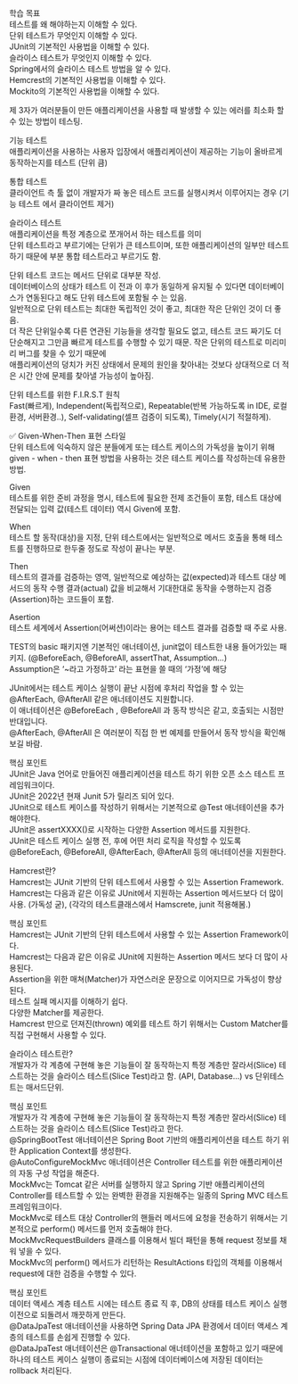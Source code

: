 학습 목표  
테스트를 왜 해야하는지 이해할 수 있다.  
단위 테스트가 무엇인지 이해할 수 있다.  
JUnit의 기본적인 사용법을 이해할 수 있다.  
슬라이스 테스트가 무엇인지 이해할 수 있다.  
Spring에서의 슬라이스 테스트 방법을 알 수 있다.  
Hemcrest의 기본적인 사용법을 이해할 수 있다.  
Mockito의 기본적인 사용법을 이해할 수 있다.  
  
제 3자가 여러분들이 만든 애플리케이션을 사용할 때 발생할 수 있는 에러를 최소화 할 수 있는 방법이 테스팅.  

기능 테스트  
애플리케이션을 사용하는 사용자 입장에서 애플리케이션이 제공하는 기능이 올바르게 동작하는지를 테스트 (단위 큼)  

통합 테스트  
클라이언트 측 툴 없이 개발자가 짜 놓은 테스트 코드를 실행시켜서 이루어지는 경우 (기능 테스트 에서 클라이언트 제거)  

슬라이스 테스트  
애플리케이션을 특정 계층으로 쪼개어서 하는 테스트를 의미  
단위 테스트라고 부르기에는 단위가 큰 테스트이며, 또한 애플리케이션의 일부만 테스트하기 때문에 부분 통합 테스트라고 부르기도 함.  

단위 테스트 코드는 메서드 단위로 대부분 작성.  
데이터베이스의 상태가 테스트 이 전과 이 후가 동일하게 유지될 수 있다면 데이터베이스가 연동된다고 해도 단위 테스트에 포함될 수 는 있음.  
일반적으로 단위 테스트는 최대한 독립적인 것이 좋고, 최대한 작은 단위인 것이 더 좋음.  
더 작은 단위일수록 다른 연관된 기능들을 생각할 필요도 없고, 테스트 코드 짜기도 더 단순해지고 그만큼 빠르게 테스트를 수행할 수 있기 때문.
작은 단위의 테스트로 미리미리 버그를 찾을 수 있기 때문에  
애플리케이션의 덩치가 커진 상태에서 문제의 원인을 찾아내는 것보다 상대적으로 더 적은 시간 안에 문제를 찾아낼 가능성이 높아짐.  

단위 테스트를 위한 F.I.R.S.T 원칙  
Fast(빠르게), Independent(독립적으로), Repeatable(반복 가능하도록 in IDE, 로컬환경, 서버환경..), Self-validating(셀프 검증이 되도록), Timely(시기 적절하게).  

✅ Given-When-Then 표현 스타일  
단위 테스트에 익숙하지 않은 분들에게 또는 테스트 케이스의 가독성을 높이기 위해 given - when - then 표현 방법을 사용하는 것은 테스트 케이스를 작성하는데 유용한 방법.
  
Given  
테스트를 위한 준비 과정을 명시, 테스트에 필요한 전제 조건들이 포함, 테스트 대상에 전달되는 입력 값(테스트 데이터) 역시 Given에 포함.  
  
When  
테스트 할 동작(대상)을 지정, 단위 테스트에서는 일반적으로 메서드 호출을 통해 테스트를 진행하므로 한두줄 정도로 작성이 끝나는 부분.  
  
Then  
테스트의 결과를 검증하는 영역, 일반적으로 예상하는 값(expected)과 테스트 대상 메서드의 동작 수행 결과(actual) 값을 비교해서 기대한대로 동작을 수행하는지 검증(Assertion)하는 코드들이 포함.  
  
Asertion  
테스트 세계에서 Assertion(어써션)이라는 용어는 테스트 결과를 검증할 때 주로 사용.  
  
  
  
    
TEST의 basic 패키지엔 기본적인 애너테이션, junit없이 테스트한 내용 들어가있는 패키지. (@BeforeEach, @BeforeAll, assertThat, Assumption...)  
Assumption은 ‘~라고 가정하고’ 라는 표현을 쓸 때의 ‘가정’에 해당  
  
JUnit에서는 테스트 케이스 실행이 끝난 시점에 후처리 작업을 할 수 있는 @AfterEach, @AfterAll 같은 애너테이션도 지원합니다.  
이 애너테이션은 @BeforeEach , @BeforeAll 과 동작 방식은 같고, 호출되는 시점만 반대입니다.  
@AfterEach, @AfterAll 은 여러분이 직접 한 번 예제를 만들어서 동작 방식을 확인해 보길 바람.  

핵심 포인트  
JUnit은 Java 언어로 만들어진 애플리케이션을 테스트 하기 위한 오픈 소스 테스트 프레임워크이다.  
JUnit은 2022년 현재 Junit 5가 릴리즈 되어 있다.  
JUnit으로 테스트 케이스를 작성하기 위해서는 기본적으로 @Test 애너테이션을 추가해야한다.  
JUnit은 assertXXXX()로 시작하는 다양한 Assertion 메서드를 지원한다.  
JUnit은 테스트 케이스 실행 전, 후에 어떤 처리 로직을 작성할 수 있도록 @BeforeEach, @BeforeAll, @AfterEach, @AfterAll 등의 애너테이션을 지원한다.  



Hamcrest란?  
Hamcrest는 JUnit 기반의 단위 테스트에서 사용할 수 있는 Assertion Framework.  
Hamcrest는 다음과 같은 이유로 JUnit에서 지원하는 Assertion 메서드보다 더 많이 사용. (가독성 굳), (각각의 테스트클래스에서 Hamscrete, junit 적용해봄.)    

핵심 포인트  
Hamcrest는 JUnit 기반의 단위 테스트에서 사용할 수 있는 Assertion Framework이다.  
Hamcrest는 다음과 같은 이유로 JUnit에 지원하는 Assertion 메서드 보다 더 많이 사용된다.  
Assertion을 위한 매쳐(Matcher)가 자연스러운 문장으로 이어지므로 가독성이 향상 된다.  
테스트 실패 메시지를 이해하기 쉽다.  
다양한 Matcher를 제공한다.  
Hamcrest 만으로 던져진(thrown) 예외를 테스트 하기 위해서는 Custom Matcher를 직접 구현해서 사용할 수 있다.  

슬라이스 테스트란?  
개발자가 각 계층에 구현해 놓은 기능들이 잘 동작하는지 특정 계층만 잘라서(Slice) 테스트하는 것을 슬라이스 테스트(Slice Test)라고 함. (API, Database...)
vs 단위테스트는 매서드단위.  

핵심 포인트  
개발자가 각 계층에 구현해 놓은 기능들이 잘 동작하는지 특정 계층만 잘라서(Slice) 테스트하는 것을 슬라이스 테스트(Slice Test)라고 한다.  
@SpringBootTest 애너테이션은 Spring Boot 기반의 애플리케이션을 테스트 하기 위한 Application Context를 생성한다.  
@AutoConfigureMockMvc 애너테이션은 Controller 테스트를 위한 애플리케이션의 자동 구성 작업을 해준다.  
MockMvc는 Tomcat 같은 서버를 실행하지 않고 Spring 기반 애플리케이션의 Controller를 테스트할 수 있는 완벽한 환경을 지원해주는 일종의 Spring MVC 테스트 프레임워크이다.  
MockMvc로 테스트 대상 Controller의 핸들러 메서드에 요청을 전송하기 위해서는 기본적으로 perform() 메서드를 먼저 호출해야 한다.  
MockMvcRequestBuilders 클래스를 이용해서 빌더 패턴을 통해 request 정보를 채워 넣을 수 있다.  
MockMvc의 perform() 메서드가 리턴하는 ResultActions 타입의 객체를 이용해서 request에 대한 검증을 수행할 수 있다.  


핵심 포인트  
데이터 액세스 계층 테스트 시에는 테스트 종료 직 후, DB의 상태를 테스트 케이스 실행 이전으로 되돌려서 깨끗하게 만든다.  
@DataJpaTest 애너테이션을 사용하면 Spring Data JPA 환경에서 데이터 액세스 계층의 테스트를 손쉽게 진행할 수 있다.  
@DataJpaTest 애너테이션은 @Transactional 애너테이션을 포함하고 있기 때문에 하나의 테스트 케이스 실행이 종료되는 시점에 데이터베이스에 저장된 데이터는 rollback 처리된다.  

